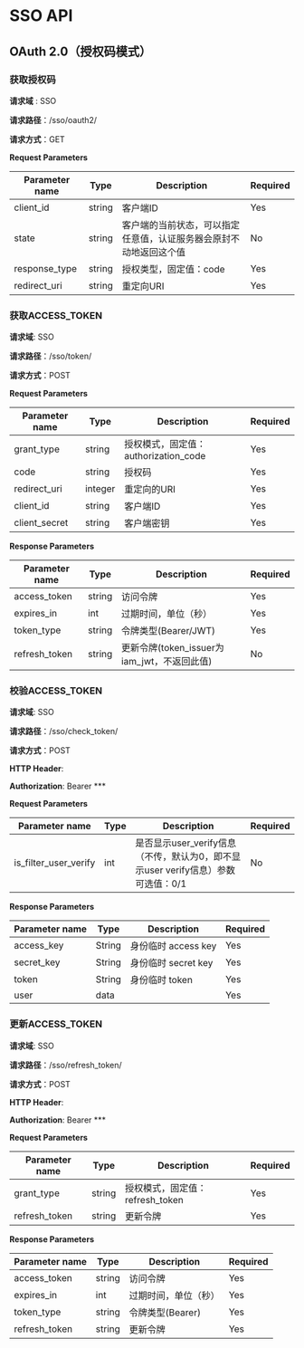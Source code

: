 # SSO API

## OAuth 2.0（授权码模式）

### 获取授权码

**请求域** : SSO

**请求路径**：/sso/oauth2/

**请求方式**：GET

**Request Parameters**

| **Parameter name** | **Type** | **Description**     | **Required** |
| ------------------ | -------- | ------------------- | ------------ |
| client_id | string | 客户端ID | Yes |
| state | string | 客户端的当前状态，可以指定任意值，认证服务器会原封不动地返回这个值 | No |
| response_type | string | 授权类型，固定值：code | Yes |
| redirect_uri | string | 重定向URI | Yes |


### 获取ACCESS_TOKEN

**请求域**: SSO

**请求路径**：/sso/token/

**请求方式**：POST

**Request Parameters**

| **Parameter name** | **Type** | **Description**     | **Required** |
| ------------------ | -------- | ------------------- | ------------ |
| grant_type | string | 授权模式，固定值：authorization_code | Yes |
| code | string | 授权码 | Yes |
| redirect_uri | integer | 重定向的URI | Yes |
| client_id | string | 客户端ID | Yes |
| client_secret | string | 客户端密钥 | Yes |

**Response Parameters**

| **Parameter name** | **Type** | **Description**     | **Required** |
| ------------------ | -------- | ------------------- | ------------ |
| access_token | string | 访问令牌 | Yes |
| expires_in | int | 过期时间，单位（秒） | Yes |
| token_type | string | 令牌类型(Bearer/JWT) | Yes |
| refresh_token | string | 更新令牌(token_issuer为iam_jwt，不返回此值) | No |


### 校验ACCESS_TOKEN

**请求域**: SSO

**请求路径**：/sso/check_token/

**请求方式**：POST

**HTTP Header**:

**Authorization**: Bearer ***

**Request Parameters**

| **Parameter name** | **Type** | **Description**     | **Required** |
| ------------------ | -------- | ------------------- | ------------ |
| is_filter_user_verify | int | 是否显示user_verify信息（不传，默认为0，即不显示user verify信息）参数可选值：0/1 | No |

**Response Parameters**

| **Parameter name** | **Type** | **Description**     | **Required** |
| ------------------ | -------- | ------------------- | ------------ |
| access_key | String | 身份临时 access key | Yes |
| secret_key | String | 身份临时 secret key | Yes |
| token | String | 身份临时 token | Yes |
| user | data |  | Yes |

### 更新ACCESS_TOKEN

**请求域**: SSO

**请求路径**：/sso/refresh_token/

**请求方式**：POST

**HTTP Header**:

**Authorization**: Bearer ***

**Request Parameters**

| **Parameter name** | **Type** | **Description**     | **Required** |
| ------------------ | -------- | ------------------- | ------------ |
| grant_type | string | 授权模式，固定值：refresh_token | Yes |
| refresh_token | string | 更新令牌 | Yes |

**Response Parameters**


| **Parameter name** | **Type** | **Description**     | **Required** |
| ------------------ | -------- | ------------------- | ------------ |
| access_token | string | 访问令牌 | Yes |
| expires_in | int | 过期时间，单位（秒） | Yes |
| token_type | string | 令牌类型(Bearer) | Yes |
| refresh_token | string | 更新令牌 | Yes |
